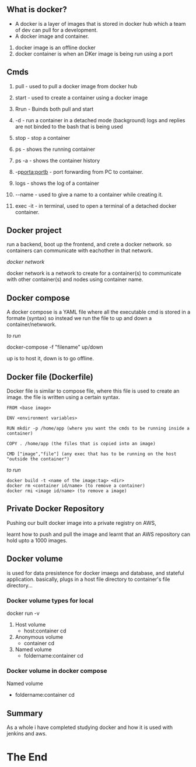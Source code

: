 ## What is docker? 
- A docker is a layer of images that is stored in docker hub which a team of dev can pull for a development. 
- A docker image and container.
1. docker image is an offline docker
2. docker container is when an DKer image is being run using a port

## Cmds

1. pull - used to pull a docker image from docker hub
2. start - used to create a container using a docker image

3. Rrun - Buinds both pull and start
4. -d - run a container in a detached mode (background) logs and replies are not binded to the bash that is being used
5. stop - stop a container
6. ps - shows the running container
7. ps -a - shows the container history
8. -p<porta:portb> - port forwarding from PC to container.
9. logs - shows the log of a container
10. --name - used to give a name to a container while creating it.
11. exec -it - in terminal, used to open a terminal of a detached docker container.

## Docker project

run a backend, boot up the frontend, and crete a docker network. so containers can communicate with eachother in that network. 

_docker network_

docker network is a network to create for a container(s) to communicate with other container(s) and nodes using container name. 

## Docker compose
A docker compose is a YAML file where all the executable cmd is stored in a formate (syntax) so instead we run the file to up and down a container/netwwork. 

_to run_

docker-compose -f "filename" up/down

up is to host it, down is to go offline. 

## Docker file (Dockerfile)

Docker file is similar to compose file, where this file is used to create an image. the file is written using a certain syntax. 

    FROM <base image>

    ENV <environment variables>

    RUN mkdir -p /home/app (where you want the cmds to be running inside a container)

    COPY . /home/app (the files that is copied into an image)

    CMD ["image","file"] (any exec that has to be running on the host "outside the container")


_to run_

    docker build -t <name of the image:tag> <dir>
    docker rm <container id/name> (to remove a container)
    docker rmi <image id/name> (to remove a image)

## Private Docker Repository

Pushing our built docker image into a private registry on AWS, 

learnt how to push and pull the image and learnt that an AWS repository can hold upto a 1000 images.

## Docker volume
is used for data presistence for docker imaegs and database, and stateful application. 
basically, plugs in a host file directory to container's file directory...

### Docker volume types for local

docker run -v
1. Host volume
    - host:container cd
2. Anonymous volume
    - container cd
3. Named volume
    - foldername:container cd

### Docker volume in docker compose

Named volume
- foldername:container cd

## Summary
As a whole i have completed studying docker and how it is used with jenkins and aws. 

# The End